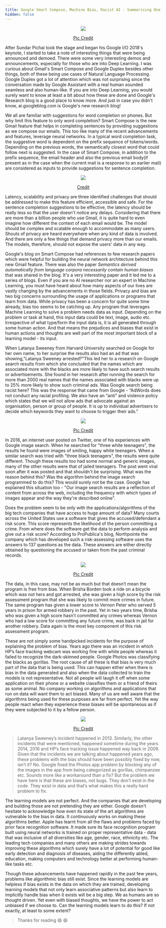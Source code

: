 ```yaml
---
title: Google Smart Compose, Machine Bias, Racist AI - Summarising One Night of Binge Reading from Blogs
hidden: false
---
```

<p align="center"><img src="/assets/images/bingereading.png"/></p>
<p align="center"><a href="https://www.forbesmiddleeast.com/en/artificial-intelligence-to-contribute-320-billion-to-the-middle-east-by-2030/">Pic Credit</a></p>  

After Sundar Pichai took the stage and began his Google I/O 2018's keynote, I started to take a note of interesting things that were being announced and demoed. There were some very interesting demos and announcements, especially for those who are into Deep Learning. I was curious about Gmail's Smart Compose and Google Duplex besides other things, both of these being use cases of Natural Language Processing. Google Duplex got a lot of attention which was not surprising since the conversation made by Google Assistant with a real human sounded seamless and also human-like. If you are into Deep Learning, you would surely want to know at least a bit about how these are done and Google's Research blog is a good place to know more. And just in case you didn't know, ai.googleblog.com is Google's new research blog!  

We all are familiar with suggestions for word completion on phones. But why limit this feature to only word completion? Smart Compose is the new Gmail feature that helps in completing sentences by providing suggestions as we compose our emails. This too like many of the recent advancements and features, leverage neural networks. In a typical word completion task, the suggestive word is dependent on the prefix sequence of tokens/words. Depending on the previous words, the semantically closest word that could follow next is suggested. In the case of Smart Compose, in addition to the prefix sequence, the email header and also the previous email body(if present as in the case when the current mail is a response to an earlier mail) are considered as inputs to provide suggestions for sentence completion. 

<p align="center"><img src="/assets/images/smartcompose.gif"/></p>
<p align="center"><a href="https://ai.googleblog.com/2018/05/smart-compose-using-neural-networks-to.html">Credit</a></p>  

Latency, scalability and privacy are three identified challenges that should be addressed to make this feature efficient, accessible and safe. For the sentence completion suggestions to be effective, the latency should be really less so that the user doesn't notice any delays. Considering that there are more than a billion people who use Gmail, it is quite hard to even imagine how different the context of each email would be. The model should be complex and scalable enough to accommodate as many users. Shouts of privacy are heard everywhere when any kind of data is involved. And there are only a few things that demand privacy more than our emails. The models, therefore, should not expose the users' data in any way.  

Google's blog on Smart Compose had references to few research papers which were helpful for building the neural network architecture behind this new Gmail feature. There was also the paper *Semantics derived automatically from language corpora necessarily contain human biases* that was shared in the blog. It's a very interesting paper and it led me to a series of blogs. Even if you are no AI researcher nor an expert in Machine Learning, you must have heard about how many aspects of our lives are vastly changing by the advancements in those fields. Privacy and bias are two big concerns surrounding the usage of applications or programs that learn from data. While privacy has been a concern for quite some time already, bias too seems to be catching up. Any program that leverages Machine Learning to solve a problem needs data as input. Depending on the problem or task at hand, this input data could be text, image, audio etc. Irrespective of what type/form the input data is, it is all generated through some human action. And that means the prejudices and biases that exist in human actions and thoughts are well part of the most important block of a learning model - its input.  

When Latanya Sweeney from Harvard University searched on Google for her own name, to her surprise the results also had an ad that was showing,"Latanya Sweeney arrested?"This led her to a research on Google search results from which she concluded that the names which are associated more with the blacks are more likely to have such search results or advertisements. She found in her research after running the search for more than 2000 real names that the names associated with blacks were up to 25% more likely to show such criminal ads. Was Google search being racist here? This was the response that came from Google - “AdWords does not conduct any racial profiling. We also have an “anti” and violence policy which states that we will not allow ads that advocate against an organisation, person or group of people. It is up to individual advertisers to decide which keywords they want to choose to trigger their ads."  


<p align="center"><img src="/assets/images/threeblackteenagers.png"/></p>
<p align="center"><a href="http://atlantablackstar.com/2016/06/10/teen-googles-three-black-teenagers-and-three-white-teenagers-to-startling-results/">Pic Credit</a></p>

In 2016, an internet user posted on Twitter, one of his experiences with Google image search. When he searched for "three white teenagers", the results he found were images of smiling, happy white teenagers. When a similar search was tried with "three black teenagers", the results were quite different. Though these results too had some normal and generic images, many of the other results were that of jailed teenagers. The post went viral soon after it was posted and that shouldn't be surprising. What was the reason behind this? Was the algorithm behind the image search programmed to do this? This would surely not be the case. Google has explained this situation too - "Our image search results are a reflection of content from across the web, including the frequency with which types of images appear and the way they're described online".  

Does the problem seem to be only with the applications/algorithms of the big tech companies that have access to huge amount of data? Many courts across the United States use a software that gives the accused/defendant a risk score. This score represents the likelihood of the person committing a crime. From where does the software get the data to perform analysis and give out a risk score? According to ProPublica's blog, Northpointe the company which has developed such a risk-assessing software uses the answers to 137 questions as the data. These answers are either directly obtained by questioning the accused or taken from the past criminal records. 

<p align="center"><img src="/assets/images/riskscore.png"/></p>
<p align="center"><a href="https://www.documentcloud.org/documents/2702103-Sample-Risk-Assessment-COMPAS-CORE.html">Pic Credit</a></p>  

The data, in this case, may not be as much but that doesn’t mean the program is free from bias. When Brisha Borden took a ride on a bicycle which was not hers and got arrested, she was given a high score by the risk assessment program that she was likely to commit more crimes in future. The same program has given a lower score to Vernon Peter who served 5 years in prison for armed robbery in the past. Yet in two years time, Brisha who was given a high score hasn’t committed any crimes whereas Vernon who had a low score for committing any future crime, was back in jail for another robbery. Data again is the most key component of this risk assessment program.

These are not simply some handpicked incidents for the purpose of explaining the problem of bias. Years ago there was an incident in which HP’s face tracking webcam was working fine with white people whereas it failed to recognize the dark-skinned people. Google Photos was classifying the blacks as gorillas. The root cause of all these is that bias is very much part of the data that is being used. This can happen either when there is bias in the data generated and also when the data collected to train the models is not representative. Not all people will laugh it off when some application on their phone or a website classifies them or a friend of theirs as some animal. No company working on algorithms and applications that run on data will want them to act biased. Many of us are well aware that the algorithms being used for these purposes are far from perfect. Yet the way people react when they experience these biases will be spontaneous as if they were subjected to it by a fellow person.  

<p align="center"><img src="/assets/images/riskassess.png"/></p>
<p align="center"><a href="https://www.vinavu.com/2017/11/03/predictive-analytics-will-lead-the-future/vernon-prater-and-brisha-borden/">Pic Credit</a></p> 

> Latanya Sweeney’s incident happened in 2013. Similarly, the other incidents that were mentioned, happened sometime during the years 2014, 2016 and HP’s face tracking issue happened way back in 2009. Given that the incidents we are talking about happened years ago, these problems with the bias should have been possibly fixed by now, isn’t it? No. Google fixed the Photos app problem by blocking any of the images in the app from being categorized as gorillas, chimpanzee etc. Sounds more like a workaround than a fix? But the problem we have here is that these are biases, not bugs. They don’t exist in the code. They exist in data and that’s what makes this a really hard problem to fix.  

The learning models are not perfect. And the companies that are developing and building those are not pretending they are either. Google doesn't hesitate to acknowledge how even its state of the art algorithms are vulnerable to the bias in data. It continuously works on making these algorithms better. Apple has learnt from all the flaws and problems faced by prior face recognition software. It made sure its face recognition program built using neural networks is trained on proper representative data - data that was inclusive of all diversities like age, gender, race, ethnicity etc. The leading tech companies and many others are making strides towards improving these algorithms which surely have a lot of potential for good like early detection and diagnosis of diseases, aiding the differently abled, education, making computers and technology better at performing human-like tasks etc.  

Though these advancements have happened rapidly in the past few years, problems like algorithmic bias still exist. Since the learning models are helpless if bias exists in the data on which they are trained, developing learning models that not only learn associative patterns but also learn to implicitly handle bias when it exists will be a big step. We as humans are so thought driven. Yet even with biased thoughts, we have the power to act unbiased if we choose to. Can the learning models learn to do this? If not exactly, at least to some extent?

> Thanks for reading &#128516; &#128516;
